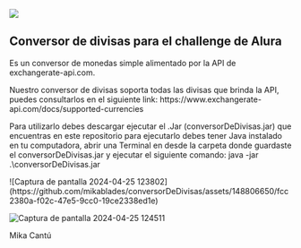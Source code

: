 <p align="left">
   <img src="https://img.shields.io/badge/STATUS-EN%20DESAROLLO-green">
   </p>
<h2>Conversor de divisas para el challenge de Alura</h2>
<p>Es un conversor de monedas simple alimentado por la API de exchangerate-api.com.</p>


<p>Nuestro conversor de divisas soporta todas las divisas que brinda la API, puedes consultarlos en el siguiente link:
https://www.exchangerate-api.com/docs/supported-currencies</p>

<p>
   Para utilizarlo debes descargar ejecutar el .Jar (conversorDeDivisas.jar) que encuentras en este repositorio
   para ejecutarlo debes tener Java instalado en tu computadora, abrir una Terminal en desde la carpeta donde
   guardaste el conversorDeDivisas.jar y ejecutar el siguiente comando:
   java -jar .\conversorDeDivisas.jar
</p>
![Captura de pantalla 2024-04-25 123802](https://github.com/mikablades/conversorDeDivisas/assets/148806650/fcc2380a-f02c-47e5-9cc0-19ce2338ed1e)

![Captura de pantalla 2024-04-25 124511](https://github.com/mikablades/conversorDeDivisas/assets/148806650/405df875-6223-42d1-a11c-52c49045397f)

Mika Cantú
